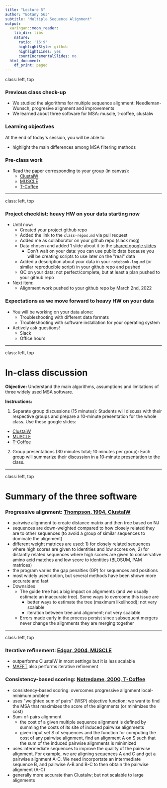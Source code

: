 ```yaml
---
title: "Lecture 5"
author: "Botany 563"
subtitle: "Multiple Sequence Alignment"
output:
  xaringan::moon_reader:
    lib_dir: libs
    nature:
      ratio: '16:9'
      highlightStyle: github
      highlightLines: yes
      countIncrementalSlides: no
  html_document:
    df_print: paged
---
```

class: left, top

### Previous class check-up
- We studied the algorithms for multiple sequence alignment: Needleman-Wunsch, progresive alignment and improvements
- We learned about three software for MSA: muscle, t-coffee, clustalw

### Learning objectives

At the end of today's session, you will be able to
- highlight the main differences among MSA filtering methods


### Pre-class work

- Read the paper corresponding to your group (in canvas):
  - [ClustalW](https://www.ncbi.nlm.nih.gov/pmc/articles/PMC308517/)
  - [MUSCLE](https://academic.oup.com/nar/article/32/5/1792/2380623)
  - [T-Coffee](https://www.sciencedirect.com/science/article/pii/S0022283600940427)

---
class: left, top

### Project checklist: heavy HW on your data starting now

- Until now:
  - Created your project github repo
  - Added the link to the `class-repos.md` via pull request
  - Added me as collaborator on your github repo (slack msg)
  - Data chosen and added 1 slide about it to the [shared google slides](https://docs.google.com/presentation/d/1UW6P5wVKcDLwVLoshnJ2ilTbrsUEPFoH1MTXppQcpAc/edit#slide=id.g10fe071e574_0_0)
      - Don't wait on your data: you can use public data because you will be creating scripts to use later on the "real" data
  - Added a description about your data in your `notebook-log.md` (or similar reproducible script) in your github repo and pushed
  - QC on your data: not perfect/complete, but at least a plan pushed to your github repo
- Next item: 
  - Alignment work pushed to your github repo by March 2nd, 2022

### Expectations as we move forward to heavy HW on your data
- You will be working on your data alone:
  - Troubleshooting with different data formats
  - Troubleshooting with software installation for your operating system
- Actively ask questions!
  - Slack
  - Office hours


---
class: left, top

# In-class discussion

**Objective:** Understand the main algorithms, assumptions and limitations of three widely used MSA software.

**Instructions:**

1. Separate group discussions (15 minutes): Students will discuss with their respective groups and prepare a 10-minute presentation for the whole class. Use these google slides:
  - [ClustalW](https://docs.google.com/presentation/d/1vtegUr8V5Q3Cf-L9Q_RQKyeml1AVPejaHnNhIi5cNOA/edit?usp=sharing)
  - [MUSCLE](https://docs.google.com/presentation/d/1u9JyRZ-xwta4iCY0Dk4ZiyYzjOU02xMHqoON7HYP4Lg/edit?usp=sharing)
  - [T-Coffee](https://docs.google.com/presentation/d/1tFc-VL_lH3FEBXHdR8RQ7OB5imfiWIx-oyBWPS4Aaf0/edit?usp=sharing)

2. Group presentations (30 minutes total; 10 minutes per group): Each group will summarize their discussion in a 10-minute presentation to the class.


---
class: left, top

# Summary of the three software

### Progressive alignment: [Thompson, 1994, ClustalW](https://www.ncbi.nlm.nih.gov/pmc/articles/PMC308517/)

- pairwise alignment to create distance matrix and then tree based on NJ
- sequences are down-weighted compared to how closely related they are to other sequences (to avoid a group of similar sequences to dominate the alignment)
- different weight matrices are used: 1) for closely related sequences where high scores are given to identities and low scores ow; 2) for distantly related sequences where high scores are given to conservative amino acid matches and low score to identities (BLOSUM, PAM matrices)
- the program varies the gap penalties (GP) for sequences and positions
- most widely used option, but several methods have been shown more accurate and fast
- Downsides
  - The guide tree has a big impact on alignments (and we usually estimate an inaccurate tree). Some ways to overcome this issue are
      - better ways to estimate the tree (maximum likelihood); not very scalable
      - iteration between tree and alignment; not very scalable
  - Errors made early in the process persist since subsequent mergers never change the alignments they are merging together


---
class: left, top

### Iterative refinement: [Edgar, 2004, MUSCLE](https://academic.oup.com/nar/article/32/5/1792/2380623)

- outperforms ClustalW in most settings but it is less scalable
- [MAFFT](https://mafft.cbrc.jp/alignment/software/algorithms/algorithms.html) also performs iterative refinement


### Consistency-based scoring: [Notredame, 2000, T-Coffee](https://www.sciencedirect.com/science/article/pii/S0022283600940427)
- consistency-based scoring: overcomes progressive alignment local-minimum problem
- uses "weighted sum of pairs" (WSP) objective function; we want to find the MSA that maximizes the score of the alignments (or minimizes the cost)
- Sum-of-pairs alignment
  - the cost of a given multiple sequence alignment is defined by summing the costs of its site of induced pairwise alignments
  - given input set S of sequences and the function for computing the cost of any pairwise alignment, find an alignment A on S such that the sum of the induced pairwise alignments is minimized
- uses intermediate sequences to improve the quality of the pairwise alignment. For example, we are aligning sequences A and C and get a pairwise alignment A-C. We need incorportate an intermediate sequence B, and pairwise A-B and B-C to then obtain the pairwise alignment (A-C)
- generally more accurate than Clustalw; but not scalable to large alignments
